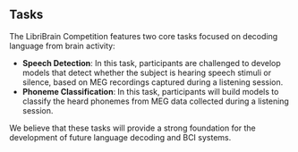 ## Tasks
The LibriBrain Competition features two core tasks focused on decoding language from brain activity:
- **Speech Detection**: In this task, participants are challenged to develop models that detect whether the subject is hearing speech stimuli or silence, based on MEG recordings captured during a listening session.
- **Phoneme Classification**: In this task, participants will build models to classify the heard phonemes from MEG data collected during a listening session.

We believe that these tasks will provide a strong foundation for the development of future language decoding and BCI systems.
